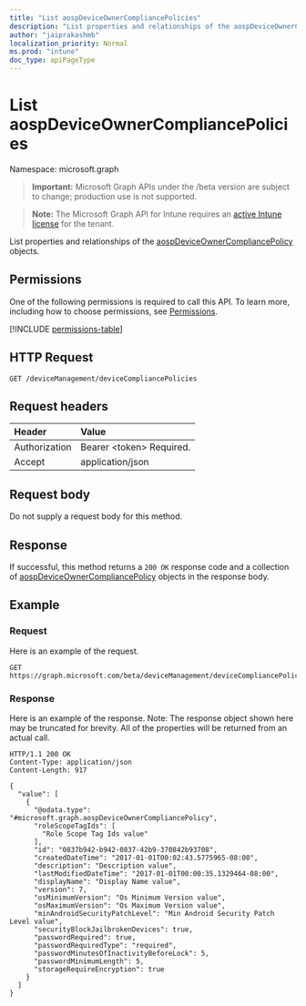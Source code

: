 ```yaml
---
title: "List aospDeviceOwnerCompliancePolicies"
description: "List properties and relationships of the aospDeviceOwnerCompliancePolicy objects."
author: "jaiprakashmb"
localization_priority: Normal
ms.prod: "intune"
doc_type: apiPageType
---
```


# List aospDeviceOwnerCompliancePolicies

Namespace: microsoft.graph

> **Important:** Microsoft Graph APIs under the /beta version are subject to change; production use is not supported.

> **Note:** The Microsoft Graph API for Intune requires an [active Intune license](https://go.microsoft.com/fwlink/?linkid=839381) for the tenant.

List properties and relationships of the [aospDeviceOwnerCompliancePolicy](../resources/intune-deviceconfig-aospdeviceownercompliancepolicy.md) objects.

## Permissions
One of the following permissions is required to call this API. To learn more, including how to choose permissions, see [Permissions](/graph/permissions-reference).

<!-- { "blockType": "permissions", "name": "intune_deviceconfig_aospdeviceownercompliancepolicy_list" } -->
[!INCLUDE [permissions-table](../includes/permissions/intune-deviceconfig-aospdeviceownercompliancepolicy-list-permissions.md)]

## HTTP Request
<!-- {
  "blockType": "ignored"
}
-->
``` http
GET /deviceManagement/deviceCompliancePolicies
```

## Request headers
|Header|Value|
|:---|:---|
|Authorization|Bearer &lt;token&gt; Required.|
|Accept|application/json|

## Request body
Do not supply a request body for this method.

## Response
If successful, this method returns a `200 OK` response code and a collection of [aospDeviceOwnerCompliancePolicy](../resources/intune-deviceconfig-aospdeviceownercompliancepolicy.md) objects in the response body.

## Example

### Request
Here is an example of the request.
``` http
GET https://graph.microsoft.com/beta/deviceManagement/deviceCompliancePolicies
```

### Response
Here is an example of the response. Note: The response object shown here may be truncated for brevity. All of the properties will be returned from an actual call.
``` http
HTTP/1.1 200 OK
Content-Type: application/json
Content-Length: 917

{
  "value": [
    {
      "@odata.type": "#microsoft.graph.aospDeviceOwnerCompliancePolicy",
      "roleScopeTagIds": [
        "Role Scope Tag Ids value"
      ],
      "id": "0837b942-b942-0837-42b9-370842b93708",
      "createdDateTime": "2017-01-01T00:02:43.5775965-08:00",
      "description": "Description value",
      "lastModifiedDateTime": "2017-01-01T00:00:35.1329464-08:00",
      "displayName": "Display Name value",
      "version": 7,
      "osMinimumVersion": "Os Minimum Version value",
      "osMaximumVersion": "Os Maximum Version value",
      "minAndroidSecurityPatchLevel": "Min Android Security Patch Level value",
      "securityBlockJailbrokenDevices": true,
      "passwordRequired": true,
      "passwordRequiredType": "required",
      "passwordMinutesOfInactivityBeforeLock": 5,
      "passwordMinimumLength": 5,
      "storageRequireEncryption": true
    }
  ]
}
```
